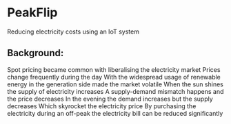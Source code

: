# PeakFlip
Reducing electricity costs using an IoT system

## Background:
Spot pricing became common with liberalising the electricity market
Prices change frequently during the day
With the widespread usage of renewable energy in the generation side made the market volatile
When the sun shines the supply of electricity increases
A supply-demand mismatch happens and the price decreases
In the evening the demand increases but the supply decreases
Which skyrocket the electricity price
By purchasing the electricity during an off-peak the electricity bill can be reduced significantly
